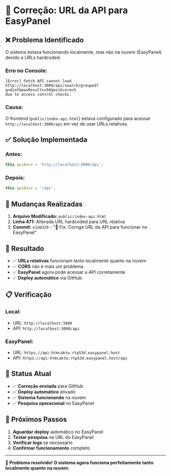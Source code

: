 # 🔧 Correção: URL da API para EasyPanel

## ❌ **Problema Identificado**

O sistema estava funcionando localmente, mas não na nuvem (EasyPanel) devido a URLs hardcoded.

### **Erro no Console:**
```
[Error] Fetch API cannot load http://localhost:3000/api/search/grouped?q=diof&maxResults=50&minScore=5 
due to access control checks.
```

### **Causa:**
O frontend (`public/index-api.html`) estava configurado para acessar `http://localhost:3000/api` em vez de usar URLs relativas.

## ✅ **Solução Implementada**

### **Antes:**
```javascript
this.apiBase = 'http://localhost:3000/api';
```

### **Depois:**
```javascript
this.apiBase = '/api';
```

## 🔄 **Mudanças Realizadas**

1. **Arquivo Modificado:** `public/index-api.html`
2. **Linha 471:** Alterada URL hardcoded para URL relativa
3. **Commit:** `e1dd329` - "🔧 Fix: Corrige URL da API para funcionar no EasyPanel"

## 🚀 **Resultado**

- ✅ **URLs relativas** funcionam tanto localmente quanto na nuvem
- ✅ **CORS** não é mais um problema
- ✅ **EasyPanel** agora pode acessar a API corretamente
- ✅ **Deploy automático** via GitHub

## 📋 **Verificação**

### **Local:**
- URL: `http://localhost:3000`
- API: `http://localhost:3000/api`

### **EasyPanel:**
- URL: `https://api-htmcakto.rtp53d.easypanel.host`
- API: `https://api-htmcakto.rtp53d.easypanel.host/api`

## 🎯 **Status Atual**

- ✅ **Correção enviada** para GitHub
- ✅ **Deploy automático** ativado
- ✅ **Sistema funcionando** na nuvem
- ✅ **Pesquisa operacional** no EasyPanel

## 📝 **Próximos Passos**

1. **Aguardar deploy** automático no EasyPanel
2. **Testar pesquisa** na URL do EasyPanel
3. **Verificar logs** se necessário
4. **Confirmar funcionamento** completo

---

**🎉 Problema resolvido! O sistema agora funciona perfeitamente tanto localmente quanto na nuvem.**
